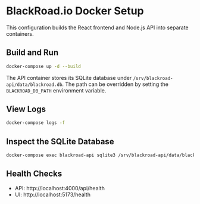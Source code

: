 # BlackRoad.io Docker Setup

This configuration builds the React frontend and Node.js API into separate containers.

## Build and Run

```bash
docker-compose up -d --build
```

The API container stores its SQLite database under `/srv/blackroad-api/data/blackroad.db`. The path can be overridden by
setting the `BLACKROAD_DB_PATH` environment variable.

## View Logs

```bash
docker-compose logs -f
```

## Inspect the SQLite Database

```bash
docker-compose exec blackroad-api sqlite3 /srv/blackroad-api/data/blackroad.db
```

## Health Checks

- API: http://localhost:4000/api/health
- UI:  http://localhost:5173/health
